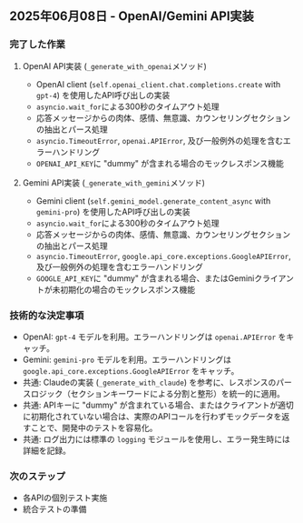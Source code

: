 ## 2025年06月08日 - OpenAI/Gemini API実装

### 完了した作業
1. OpenAI API実装 (`_generate_with_openai`メソッド)
   - OpenAI client (`self.openai_client.chat.completions.create` with `gpt-4`) を使用したAPI呼び出しの実装
   - `asyncio.wait_for`による300秒のタイムアウト処理
   - 応答メッセージからの肉体、感情、無意識、カウンセリングセクションの抽出とパース処理
   - `asyncio.TimeoutError`, `openai.APIError`, 及び一般例外の処理を含むエラーハンドリング
   - `OPENAI_API_KEY`に "dummy" が含まれる場合のモックレスポンス機能

2. Gemini API実装 (`_generate_with_gemini`メソッド)
   - Gemini client (`self.gemini_model.generate_content_async` with `gemini-pro`) を使用したAPI呼び出しの実装
   - `asyncio.wait_for`による300秒のタイムアウト処理
   - 応答メッセージからの肉体、感情、無意識、カウンセリングセクションの抽出とパース処理
   - `asyncio.TimeoutError`, `google.api_core.exceptions.GoogleAPIError`, 及び一般例外の処理を含むエラーハンドリング
   - `GOOGLE_API_KEY`に "dummy" が含まれる場合、またはGeminiクライアントが未初期化の場合のモックレスポンス機能

### 技術的な決定事項
- OpenAI: `gpt-4` モデルを利用。エラーハンドリングは `openai.APIError` をキャッチ。
- Gemini: `gemini-pro` モデルを利用。エラーハンドリングは `google.api_core.exceptions.GoogleAPIError` をキャッチ。
- 共通: Claudeの実装 (`_generate_with_claude`) を参考に、レスポンスのパースロジック（セクションキーワードによる分割と整形）を統一的に適用。
- 共通: APIキーに "dummy" が含まれている場合、またはクライアントが適切に初期化されていない場合は、実際のAPIコールを行わずモックデータを返すことで、開発中のテストを容易化。
- 共通: ログ出力には標準の `logging` モジュールを使用し、エラー発生時には詳細を記録。

### 次のステップ
- 各APIの個別テスト実施
- 統合テストの準備
